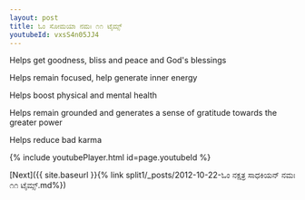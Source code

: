 ```yaml
---
layout: post
title: ಓಂ ಸೋಮಯಾ ನಮಃ ೧೧ ಟೈಮ್ಸ್
youtubeId: vxsS4n05JJ4
---
```

 
 
Helps get goodness, bliss and peace and God's blessings
 
Helps remain focused, help generate inner energy 
 
Helps boost physical and mental health 
 
Helps remain grounded and generates a sense of gratitude towards the greater power 
 
Helps reduce bad karma
 
 
 
 


{% include youtubePlayer.html id=page.youtubeId %}
 
[Next]({{ site.baseurl }}{% link  split1/_posts/2012-10-22-ಓಂ ನಕ್ಷತ್ರ ಸಾಧಕಿಯನ್ ನಮಃ ೧೧ ಟೈಮ್ಸ್.md%})
 
